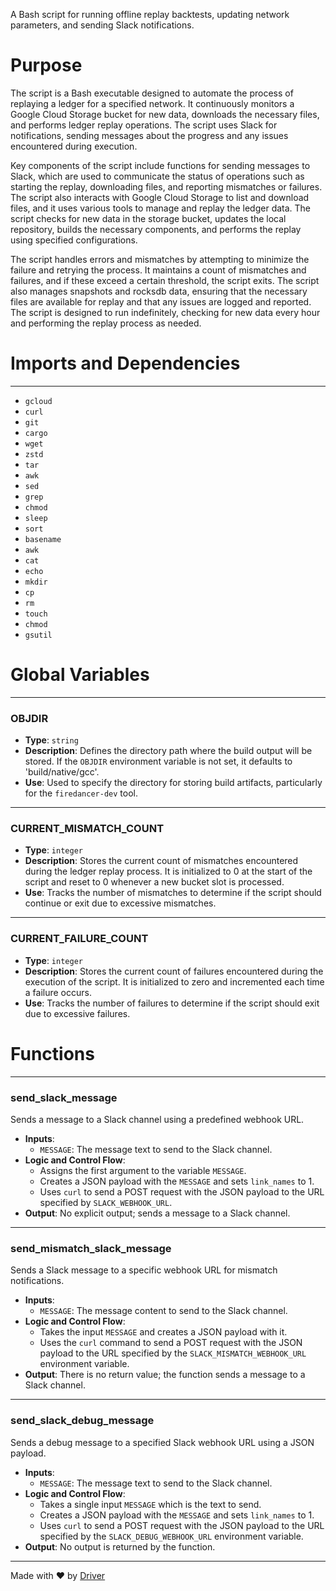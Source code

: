 <!--------------------------------------------------------------------------------->
<!-- IMPORTANT: This file is auto-generated by Driver (https://driver.ai). -------->
<!-- Manual edits may be overwritten on future commits. --------------------------->
<!--------------------------------------------------------------------------------->

A Bash script for running offline replay backtests, updating network parameters, and sending Slack notifications.

# Purpose
The script is a Bash executable designed to automate the process of replaying a ledger for a specified network. It continuously monitors a Google Cloud Storage bucket for new data, downloads the necessary files, and performs ledger replay operations. The script uses Slack for notifications, sending messages about the progress and any issues encountered during execution.

Key components of the script include functions for sending messages to Slack, which are used to communicate the status of operations such as starting the replay, downloading files, and reporting mismatches or failures. The script also interacts with Google Cloud Storage to list and download files, and it uses various tools to manage and replay the ledger data. The script checks for new data in the storage bucket, updates the local repository, builds the necessary components, and performs the replay using specified configurations.

The script handles errors and mismatches by attempting to minimize the failure and retrying the process. It maintains a count of mismatches and failures, and if these exceed a certain threshold, the script exits. The script also manages snapshots and rocksdb data, ensuring that the necessary files are available for replay and that any issues are logged and reported. The script is designed to run indefinitely, checking for new data every hour and performing the replay process as needed.
# Imports and Dependencies

---
- `gcloud`
- `curl`
- `git`
- `cargo`
- `wget`
- `zstd`
- `tar`
- `awk`
- `sed`
- `grep`
- `chmod`
- `sleep`
- `sort`
- `basename`
- `awk`
- `cat`
- `echo`
- `mkdir`
- `cp`
- `rm`
- `touch`
- `chmod`
- `gsutil`


# Global Variables

---
### OBJDIR
- **Type**: `string`
- **Description**: Defines the directory path where the build output will be stored. If the `OBJDIR` environment variable is not set, it defaults to 'build/native/gcc'.
- **Use**: Used to specify the directory for storing build artifacts, particularly for the `firedancer-dev` tool.


---
### CURRENT\_MISMATCH\_COUNT
- **Type**: `integer`
- **Description**: Stores the current count of mismatches encountered during the ledger replay process. It is initialized to 0 at the start of the script and reset to 0 whenever a new bucket slot is processed.
- **Use**: Tracks the number of mismatches to determine if the script should continue or exit due to excessive mismatches.


---
### CURRENT\_FAILURE\_COUNT
- **Type**: `integer`
- **Description**: Stores the current count of failures encountered during the execution of the script. It is initialized to zero and incremented each time a failure occurs.
- **Use**: Tracks the number of failures to determine if the script should exit due to excessive failures.


# Functions

---
### send\_slack\_message
Sends a message to a Slack channel using a predefined webhook URL.
- **Inputs**:
    - `MESSAGE`: The message text to send to the Slack channel.
- **Logic and Control Flow**:
    - Assigns the first argument to the variable `MESSAGE`.
    - Creates a JSON payload with the `MESSAGE` and sets `link_names` to 1.
    - Uses `curl` to send a POST request with the JSON payload to the URL specified by `SLACK_WEBHOOK_URL`.
- **Output**: No explicit output; sends a message to a Slack channel.


---
### send\_mismatch\_slack\_message
Sends a Slack message to a specific webhook URL for mismatch notifications.
- **Inputs**:
    - ``MESSAGE``: The message content to send to the Slack channel.
- **Logic and Control Flow**:
    - Takes the input `MESSAGE` and creates a JSON payload with it.
    - Uses the `curl` command to send a POST request with the JSON payload to the URL specified by the `SLACK_MISMATCH_WEBHOOK_URL` environment variable.
- **Output**: There is no return value; the function sends a message to a Slack channel.


---
### send\_slack\_debug\_message
Sends a debug message to a specified Slack webhook URL using a JSON payload.
- **Inputs**:
    - `MESSAGE`: The message text to send to the Slack channel.
- **Logic and Control Flow**:
    - Takes a single input `MESSAGE` which is the text to send.
    - Creates a JSON payload with the `MESSAGE` and sets `link_names` to 1.
    - Uses `curl` to send a POST request with the JSON payload to the URL specified by the `SLACK_DEBUG_WEBHOOK_URL` environment variable.
- **Output**: No output is returned by the function.



---
Made with ❤️ by [Driver](https://www.driver.ai/)
